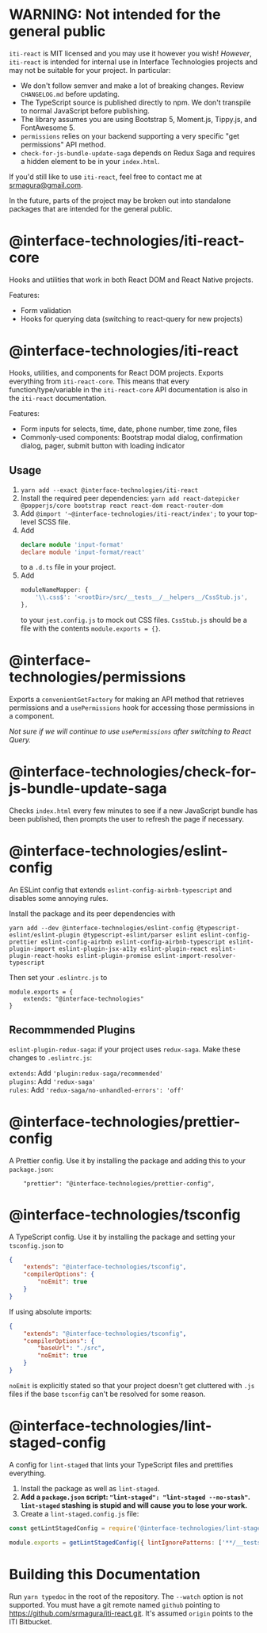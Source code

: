 # WARNING: Not intended for the general public

`iti-react` is MIT licensed and you may use it however you wish! _However_, `iti-react` is intended for internal use in Interface Technologies projects and may not be suitable for your project. In particular:

-   We don't follow semver and make a lot of breaking changes. Review `CHANGELOG.md` before updating.
-   The TypeScript source is published directly to npm. We don't transpile to normal JavaScript before publishing.
-   The library assumes you are using Bootstrap 5, Moment.js, Tippy.js, and FontAwesome 5.
-   `permissions` relies on your backend supporting a very specific "get permissions" API method.
-   `check-for-js-bundle-update-saga` depends on Redux Saga and requires a hidden element to be in your `index.html`.

If you'd still like to use `iti-react`, feel free to contact me at srmagura@gmail.com.

In the future, parts of the project may be broken out into standalone packages that are intended for the general public.

# @interface-technologies/iti-react-core

Hooks and utilities that work in both React DOM and React Native projects.

Features:

-   Form validation
-   Hooks for querying data (switching to react-query for new projects)

# @interface-technologies/iti-react

Hooks, utilities, and components for React DOM projects. Exports everything from `iti-react-core`. This means that every function/type/variable in the `iti-react-core` API documentation is also in the `iti-react` documentation.

Features:

-   Form inputs for selects, time, date, phone number, time zone, files
-   Commonly-used components: Bootstrap modal dialog, confirmation dialog, pager, submit button with loading indicator

## Usage

1.  `yarn add --exact @interface-technologies/iti-react`
2.  Install the required peer dependencies: `yarn add react-datepicker @popperjs/core bootstrap react react-dom react-router-dom`
3.  Add `@import '~@interface-technologies/iti-react/index';` to your top-level SCSS file.
4.  Add
    ```ts
    declare module 'input-format'
    declare module 'input-format/react'
    ```
    to a `.d.ts` file in your project.
5.  Add
    ```ts
    moduleNameMapper: {
        '\\.css$': '<rootDir>/src/__tests__/__helpers__/CssStub.js',
    },
    ```
    to your `jest.config.js` to mock out CSS files. `CssStub.js` should be a file with the contents `module.exports = {}`.

# @interface-technologies/permissions

Exports a `convenientGetFactory` for making an API method that retrieves permissions and a `usePermissions` hook for accessing those permissions in a component.

_Not sure if we will continue to use `usePermissions` after switching to React Query._

# @interface-technologies/check-for-js-bundle-update-saga

Checks `index.html` every few minutes to see if a new JavaScript bundle has been published, then prompts the user to refresh the page if necessary.

# @interface-technologies/eslint-config

An ESLint config that extends `eslint-config-airbnb-typescript` and disables some annoying rules.

Install the package and its peer dependencies with

```
yarn add --dev @interface-technologies/eslint-config @typescript-eslint/eslint-plugin @typescript-eslint/parser eslint eslint-config-prettier eslint-config-airbnb eslint-config-airbnb-typescript eslint-plugin-import eslint-plugin-jsx-a11y eslint-plugin-react eslint-plugin-react-hooks eslint-plugin-promise eslint-import-resolver-typescript
```

Then set your `.eslintrc.js` to

```
module.exports = {
    extends: "@interface-technologies"
}
```

## Recommmended Plugins

`eslint-plugin-redux-saga`: if your project uses `redux-saga`. Make these changes to `.eslintrc.js`:

`extends`: Add `'plugin:redux-saga/recommended'`  
`plugins`: Add `'redux-saga'`  
`rules`: Add `'redux-saga/no-unhandled-errors': 'off'`

# @interface-technologies/prettier-config

A Prettier config. Use it by installing the package and adding this to your `package.json`:

```
    "prettier": "@interface-technologies/prettier-config",
```

# @interface-technologies/tsconfig

A TypeScript config. Use it by installing the package and setting your `tsconfig.json` to

```json
{
    "extends": "@interface-technologies/tsconfig",
    "compilerOptions": {
        "noEmit": true
    }
}
```

If using absolute imports:

```json
{
    "extends": "@interface-technologies/tsconfig",
    "compilerOptions": {
        "baseUrl": "./src",
        "noEmit": true
    }
}
```

`noEmit` is explicitly stated so that your project doesn't get cluttered with `.js` files if the base `tsconfig` can't be resolved for some reason.

# @interface-technologies/lint-staged-config

A config for `lint-staged` that lints your TypeScript files and prettifies everything.

1. Install the package as well as `lint-staged`.
2. **Add a `package.json` script: `"lint-staged": "lint-staged --no-stash"`. `lint-staged` stashing is stupid and will cause you to lose your work.**
3. Create a `lint-staged.config.js` file:

```js
const getLintStagedConfig = require('@interface-technologies/lint-staged-config')

module.exports = getLintStagedConfig({ lintIgnorePatterns: ['**/__tests__/**/*'] })
```

# Building this Documentation

Run `yarn typedoc` in the root of the repository. The `--watch` option is not supported. You must have a git remote named `github` pointing to https://github.com/srmagura/iti-react.git. It's assumed `origin` points to the ITI Bitbucket.
